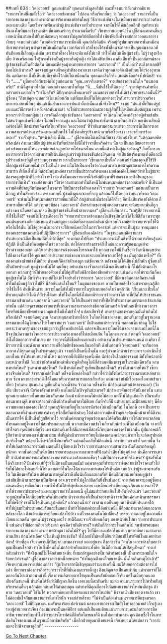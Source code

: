 ##บทที่ 634 : ‘เดอะวอยซ์’ ถูกมองข้าม?
ทุกคนกำลังดูสคริปต์
ขณะที่จางเย่กำลังกล่าวอธิบาย “รายการใหม่นี้ผมตั้งชื่อว่า ‘เดอะวอยซ์มหาชน’ ไปก่อน หรือเรียกสั้นๆ ว่า ‘เดอะวอยซ์’ รายการนี้เป็นรายการแสดงความสามารถด้านการร้องเพลงฟอร์มใหญ่ วิธีการแข่งขันจะไม่เหมือนรายการประกวดร้องเพลงแบบเดิม โดยเริ่มจากเฟ้นหาตัวผู้เข้าแข่งขันจากทั่วประเทศ จากนั้นให้โค้ชเลือกอีกที สุดท้ายแข่งกันเองในทีมและชิงชนะเลิศ ขั้นตอนคร่าวๆ ประมาณนี้ครับ”
เจียงหยวนเงยหน้าขึ้น
ฝูซือหงและคนอื่นๆ เงยหน้าขึ้นมามองไปที่เขาทีละคนๆ พวกเขาไม่ดูสคริปต์อีกต่อไป เพียงฟังสิ่งที่จางเย่กล่าวออกมาอย่างเงียบๆ
จางเย่กล่าวต่อ “หากคิดว่ารายการจะมีแค่นี้ คุณกำลังคิดผิด จริงอยู่ที่รูปแบบรายการนั้นเหมือนกับรายการเดิมๆ แต่จุดขายไม่เหมือนกัน เวลาจัดเวที เก้าอี้ของโค้ชทั้งสี่คนจะกลายเป็นจุดเด่นของเวทีทันทีตอนที่เลือกผู้แข่งขัน เพราะเก้าอี้ของโค้ชจะหันหลังให้เวที ทำให้โค้ชไม่เห็นผู้แข่งขัน ไม่รู้ว่าสูงหรือเตี้ย อ้วนหรือผอม ไม่รู้กระทั่งว่าเป็นผู้ชายหรือผู้หญิง ทำได้แค่ฟังเสียง อาศัยเสียงที่เป็นเอกลักษณ์ของผู้เข้าแข่งขันเป็นตัวตัดสิน นี่แหละคือจุดมุ่งหมายของรายการ ‘เดอะวอยซ์’ !”
เป็นไงล่ะ?
ตะลึงตาเลยสิ?
ช๊อกไปแล้วเหรอ?
พอจางเย่พูดจบก็รอดูท่าทีของพวกเขา เขาคิดว่าทุกคนจะต้องถึงกับตบโต๊ะร้องอุทานกัน แต่ผิดคาด สิ่งที่เห็นกับที่เขาคิดไว้กลับไม่เหมือนกัน ทุกคนตะลึงก็จริง..แต่ดันช็อกค้างไปเนี่ยสิ!
จางจั่ว “......”
ฝูซือหงถึงกับชะงักไปวูบก่อนถาม “คุณ..เอาจริงเหรอ?”
จางเย่กล่าวอย่างมั่นใจ “แน่นอนครับ!”
ฮาฉีฉีสูดหายใจลึก ก่อนกล่าวออกมาในที่สุด “นี่.....นี่มันใช้ไม่ได้นะคะ!”
จางเย่อุทานคำหนึ่ง กล่าวอย่างแปลกใจ “ทำไมครับ? มีปัญหาตรงไหนเหรอ? แผนของรายการไม่ได้เข้าใจยากขนาดนั้นนี่?”
ฝูซือหง “ถึงแม้คุณจะบอกว่าไม่เหมือนกัน แต่ที่ผมเห็นก็ไม่ได้แตกต่างอะไรกับรายการประกวดร้องเพลงของสถานี่อื่นๆ มันแค่เพิ่มส่วนของการหันเก้าอี้เท่านั้นเองนี่จริงไหม?”
จางเย่ “หันเก้าอี้เป็นแค่รูปแบบและวิธีการครับ หลังจากหันมาแล้ว จะให้ประสบการณ์และความรู้สึกที่ไม่เหมือนเดิมต่อผู้ชม เพราะพวกเรากำลังบอกผู้ชมว่า การคัดเลือกผู้แข่งขันของ ‘เดอะวอยซ์’ จะไม่สนใจเบื้องหลังของผู้เข้าแข่งขัน ไม่สนว่าพูดเก่งหรือเปล่า ไม่สนใจความสูง และไม่สนว่าผู้เข้าแข่งขันหน้าตาเป็นอย่างไร ขอเพียงเสียงดี แค่ร้องได้ดี ก็สามารถเจิดจรัสในเวทีของ ‘เดอะวอยซ์’ ที่ว่ากันตามความสามารถ รายการนี้เป็นการเอาความสามารถด้านการร้องเพลงกลับมาใช้ ไม่ใช่อาศัยรูปร่างหน้าตาหรือเรื่องราว เราอาศัยการร้องเพลง!”
จางจั่วอุทาน “แค่ฟังเสียง นี่มัน.....”
ฝูซือหงคิดไม่เหมือนกับเขา ส่ายหน้าไปมา “แต่คุณเคยคิดหรือเปล่า ถ้าบนเวทีมีแต่ผู้เข้าแข่งขันที่หน้าตาไม่ดีไม่ว่าจะเตี้ยหรืออ้วน นั่นจะเป็นผลเสียต่อรายการอย่างร้ายแรงแค่ไหน ภาพลักษณ์จะถูกทำลายไปขนาดไหน แบบนี้แล้วทำไมผู้ชมจะต้องดู? อีกทั้งกรอบของรายการโชว์ความสามารถก็เน้นชัดอยู่แล้วว่าผู้เข้าแข่งขันต้องมีจุดเด่น จำเป็นต้องร้องเพลงได้ดีและมีรูปร่างหน้าตาที่ดูดีมาช่วยพยุงรายการ หากเป็นรายการ ‘เซียนเกะเป๊ะเนื้อ’ ก่อนหน้านี้ของคุณที่ใช้วิธีเลือกผู้แข่งขันแบบนี้นับว่าไม่เป็นไร เพราะไม่ได้เป็นการโชว์ความสามารถ แต่ถ้าคุณต้องการโชว์ความสามารถ ก็เลี่ยงไม่ได้ ที่ต้องมีหนุ่มหล่อสาวสวยขึ้นประกวดร้องเพลง ผมยังคงคิดไม่ออกว่าทำไมผู้ชมจะต้องรอดูอยู่หน้าทีวีอย่างใจจดใจจ่อ ดังนั้นแผนรายการนี้จึงยังมีปัญหาที่ร้ายแรง และฝ่าฝืนกฎของรายการบันเทิง”
จางเย่ส่ายหน้า “โชว์ความสามาถทำไมถึงหนีไม่พ้นหนุ่มหล่อสาวสวยล่ะครับ? นี่เป็นแค่ความคิดที่ย่ำอยู่กับที่ของคนในวงการ ใช้เป็นกรงขังตัวเองเอาไว้ รายการ ‘เดอะวอยซ์’ ของผมเป็นการฉีกกฎ ทำในสิ่งตรงข้าม เพราะแบบนี้ ผู้ชมถึงดูและชอบที่จะดู แล้วผมก็ไม่ได้บอกว่าบนเวทีของ ‘เดอะวอยซ์’ จะห้ามไม่ให้หนุ่มหล่อสาวสวยขึ้นเวทีนี่? ถ้าผู้เข้าแข่งขันร้องได้ดีจริงๆ อีกทั้งเสียงร้องยังดีด้วย ก็สามารถขึ้นเวทีได้ แต่ว่าบนเวทีของ ‘เดอะวอยซ์’ อัตราส่วนของหนุ่มหล่อสาวสวยจะน้อยมากนั่นก็ถูกแล้ว เพราะโดยส่วนมากจะเป็นผู้เข้าแข่งขันที่หน้าตาธรรมดา”
ฝูซือหงยังยืนกราน “ผมรู้สึกว่ารายการนี้ยังใช้ไม่ได้!”
จางเย่ไม่โกรธเคืองอะไร “รายการประกวดร้องเพลงในปัจจุบันนี้ทำได้ไม่มีสีสัน เพราะทุกคนเดินบนทางเดียวกันหมด ล้วนแต่ถูกความคิดที่ตกทอดต่อกันมาตีกรอบไว้ ผมคิดว่ารายการจะใช้ได้หรือไม่ได้นั้น ไม่ใช่ดูว่าคนในวงการจะใช้เทคนิคอะไรในการวิเคราะห์ แต่ควรจะเป็นผู้ชม จากมุมมองของคนธรรมดาคนหนึ่งที่ปฏิบัติต่อรายการ”
ฝูซือหงยังคงคัดค้าน “ในฐานะคนผลิตรายการ ประสบการณ์ถือเป็นสมบัติที่ล้ำค้าที่สุด”
จางเย่มองไปที่เขา “ประสบการณ์เป็นสิ่งที่ได้จากการเรียนรู้และปฏิบัติ ซึ่งเป็นสิ่งที่คงอยู่แค่ในช่วงเวลานั้น ต่อให้การสร้างสรรค์สิ่งใหม่และความรู้ของมนุษย์จะปราศจากขอบเขต แต่ถ้าเอาประสบการณ์ของคนโบราณมาใช้ พวกเขาจะไม่มีวันเชื่อว่าวันหนึ่งมนุษย์จะไปถึงดวงจันทร์ได้ คุณบอกว่าประสบการณ์ของพวกเขาจะบอกให้พวกเขาได้รู้เอง มันถูกต้องหรือ?”
ทั้งสองคนต่างฝ่ายต่างโต้เถียง ต่างคนก็คิดว่าตัวเองถูก
แต่ชัดเจนว่า หลังจากได้โต้เถียงไปสักพัก ฝูซือหงก็เป็นฝ่ายพ่ายแพ้ พูดสู้จางเย่ไม่ได้
คนอื่นๆ อย่างเช่นจางจั่วและฮาฉีฉีพอเห็นอย่างนี้ ก็ไม่คัดค้านอะไรออกมา พวกเขารู้ว่าฝีปากของตัวเองไม่ใช่คู่ปรับกับพิธีกรมืออาชีพอย่างจางเย่แน่นอน ต่อให้รวมกันก็คงพูดสู้เขาไม่ได้
อันที่จริง จางเย่ก็ไม่เข้าใจอย่างยิ่งว่ารายการ ‘เดอะวอยซ์’ ที่มีแนวคิดคลาสสิคขนาดนี้ ทำไมถึงมีคนรู้สึกว่าไม่ดี? นี่ล้อกันเล่นใช่ไหม? ในมุมมองของเขา หากเป็นทอล์คโชว์แล้วพวกคุณรู้สึกว่าใช้ไม่ได้ อันนี้เห็นด้วย เพราะโลกนี้ยังไม่มีรายการในรูปแบบทอล์คโชว์ แต่ถ้ากับ ‘เซียนเกะเป๊ะเนื้อ’ ที่พวกคุณคิดว่าไม่ดี ก็ยังรับได้เลย ทั้งที่ในโลกนี้ยังไม่เคยมีรายการร้องคาราโอเกะที่เปิดให้ประชาชนคนธรรมดาเข้ามาเล่น นอกจากนี้ ‘เดอะวอยซ์’ ไม่ได้เป็นแค่รายการที่เปิดให้ประชาชนคนธรรมดาเข้ามาเล่นเท่านั้น แต่ด้วยจุดขายของรายการที่เน้นความสามารถอย่างชัดเจนนี่แหละ! แล้วกับคนที่ทำงานวงการโทรทัศน์มืออาชีพอย่างพวกคุณทำไมถึงไม่เข้าใจ!
แปลกเสียจริง!
มาตรฐานของพวกคุณมันต่ำเกินไปหรือเปล่า?
จางเย่คิดอยู่นาน จึงหาเหตุผลมาธิบายได้ว่า ในโลกโน้นของจางเย่ ตอนที่เขาอยู่ในฐานะคนธรรมดาพอได้ดูโฆษณาโปรโมทรายการ ‘เดอะวอยซ์’ ก็เฝ้าคอยแต่รายการนี้ พอตอนนี้มาคิดดู ไม่ใช่เพราะว่ามาตรฐานของจางเย่สูงกว่าฝูซื่อหงกับฮาฉีฉี แต่อาจเป็นเพราะโลกโน้นของจางเย่และโลกนี้ในปัจจุบันมีความเข้าใจต่อรายการประกวดร้องเพลงที่ไม่เหมือนกัน
ในโลกของจางเย่ ตอนที่ ‘เดอะวอยซ์’ ยังไม่ได้ออกอากาศในประเทศ รายการนี้ก็มีชื่อเสียงมากแล้ว อย่างเช่นในประเทศฮอลแลนด์ อเมริกา ก็มีรายการนี้ และดังมาก พวกเราแค่ซื้อลิขสิทธิ์ของคนอื่นมาอีกที ดังนั้นก่อนที่ ‘เดอะวอยซ์’ จะเริ่มออกอากาศ ก็มีฐานคนดูในประเทศอยู่แล้ว จางเย่ก็เป็นหนึ่งในนั้น และรู้ล่วงหน้าด้วยว่ารายการจะดำเนินไปแบบไหน ทำให้แทบทนรอไม่ไหว นอกจากนี้ยังมีอีกจุดหนึ่งคือ นักร้องในโลกของจางเย่ มีทั้งที่หน้าตาดีและหน้าตาไม่ดี ถึงแม้ว่านักร้องดังเหล่านั้นจะดูดีหรือดูไม่ดีก็ล้วนแต่มีมาตรฐานในระดับเดียวกัน หานหงหล่อไหม? ซุนหนานหล่อไหม? วังเฟิงหล่อไหม? หูเยี่ยนปินหล่อไหม? หวงฉี่ซานสวยไหม? เซียวหวงจีหล่อไหม? จ้าวฉวนหล่อไหม? หลี่จงเซิ่งหล่อไหม? กล่าวได้ว่ามีทั้งที่หน้าตาธรรมดาและหล่อสวยมาก ซึ่งพวกเขาสามารถดังได้โดยอาศัยความสามารถและเสียงร้อง แน่นอนว่ายังมีเรื่องของโอกาสเข้ามาเกี่ยว
(หานหง ซุนหนาน หูเยี่ยนปิน หวงฉี่ซาน จ้าวฉวน หลี่จงเซิ่ง นักร้องดังแต่หน้าตาธรรมดา)
(วังเฟิง เซียวหวงจี นักร้องดังหน้าตาดี)
แต่โลกนี้ในปัจจุบันน่ะเหรอ?
นักร้องระดับเอระดับบีเหล่านั้น แทบทุกคนจะหล่อสวยในแบบเดียวกันหมด ถึงแม้จะมีบางคนไม่หล่อไม่สวย แต่ก็ไม่ได้ดูแย่อะไร เป็นระดับค่อนมาทางดูดี หากจะต้องกล่าวถึงนักร้องที่หน้าตาไม่ดีเลย อันที่จริงก็มี แต่หายากและมีน้อยมากๆ
นี่คือความแตกต่างของสองโลก!
ทุกคนรู้จักคนที่อยู่ในวงการนักร้องไม่เหมือนกัน!
ในโลกนี้ อาจเป็นเพราะตลอดเวลาที่ผ่านมารายการต่างๆ หรือสื่อบันเทิงต่างๆ ได้ส่งต่อความคิดที่ว่าคุณจะต้องมีหน้าตาที่ดีถึงจะเป็นดาราได้ นี่เป็นสิ่งที่ถูกขีดเอาไว้ จากนั้นค่อยมาดูว่าคุณร้องเพลงได้ดีหรือเปล่า ทำให้สภาพแวดล้อมทั้งหมดตกอยู่ในภาวะไม่สมประกอบแบบนี้ พวกเขามีความเข้าใจเกี่ยวกับนักร้องที่ไม่เหมือนกัน จางเย่ก็เข้าใจตรงจุดนี้อย่างลึกซึ้ง เพราะตอนที่เขาไปสัมภาษณ์ที่สถานีวิทยุนครหลวงครั้งแรกนั้น ผู้สัมภาษณ์ก็รู้สึกว่าหน้าตาของเขาไม่เหมาะสม ทั้งที่ผู้ดำเนินรายการวิทยุไม่ต้องแสดงหน้าตาแล้วทำไมจะต้องรูปหล่อล่ะจริงไหม? หน้าตาไม่ขี้เหร่ก็ยังไม่พอหรือ? แต่คนอื่นกลับไม่คิดเช่นนี้ การที่พวกเขาเข้าใจแบบนั้น จึงทำให้เกิดสถาณะการณ์อย่างตอนนี้!
ฝูซือหงเข้าใจว่า รายการแสดงความสามารถ อันดับแรกต้องดูที่หน้าตา จากนั้นค่อยเป็นน้ำเสียง รายการแสดงความสามารถที่ฟังแค่น้ำเสียงไม่ดูหน้าตา นั่นคือการรนหาที่! กำลังท้าทายการยอมรับของรายการประกวดร้องเพลงชัดๆ !
แต่เป็นการรนหาที่จริงเหรอ?
ผู้ชมรับไม่ได้จริงเหรอ?
มีแค่จางเย่ที่รู้ว่าไม่มีทางเป็นแบบนั้น! แค่พวกคุณที่ทำรายการทั้งหลายเข้าใจว่าคนทั่วไปรับไม่ได้และไม่ชอบสิ่งนี้ไปเอง ขณะที่ในโลกโน้นของจางเย่แสดงให้เห็นชัดเจนแล้ว ว่าผู้ชมสามารถรับได้ ไม่เพียงแค่รับได้ แต่ยังสามารถพูดได้ว่าถึงขั้นนับถือและยอมรับ! มีคนอีกมากมายที่ชอบดูผู้เข้าแข่งขันที่หน้าตาธรรมดาเป็นพิเศษ อาจเพราะทำให้ดูใกล้ชิดกันยิ่งขึ้นนั่นเอง! จางเย่อยากจะบอกฝูซื่อหงและคนอื่นๆ เหลือเกินว่า คนทั่วไปไม่ได้บริสุทธิ์และบอบบางเหมือนอย่างที่พวกคุณจินตนาการเอาไว้! ทำให้รายการประกวดร้องเพลงทุกรายการในตอนนี้ ดูไม่สมประกอบเกินไป!
อันที่จริงแล้ว ‘เดอะวอยซ์’ จะถูกผู้ชมในโลกนี้ยอมรับหรือไม่ยอมรับ ตัวจางเย่เองก็เป็นตัวอย่างหนึ่ง เขาเป็นแค่คนหน้าตาธรรมดาไม่ใช่หรือ? เขาก็ไม่ได้เป็นคนรูปหล่อนี่? แล้วตอนนี้ล่ะ? เขาสามารถยืนอยู่บนเวทีระดับประเทศได้ ทำให้ผู้ชมทั่วประเทศยอมรับและชื่นชอบ นั่นทำให้ตอบคำถามได้อย่างหนึ่ง ก็คือสภาพแวดล้อมและฉากหลังของโลก ถึงแม้จะมีการเปลี่ยนแปลงไปบ้าง แต่ใจของคนนั้นไม่เปลี่ยน!
บรรยากาศตกอยู่ในความนิ่งเงียบและกดดัน
ทุกคนไม่รู้ว่าจะพูดอะไร
ฮาฉีฉีและจางจั่วกับคนอื่นๆ มองหน้ากันไปมา
รายการประเภทนี้ แน่นอนว่ามีข้อถกเถียงอย่างมาก คุณคิดว่ามันดีเหรอ? แต่มันก็ก้าวกระโดดเกินไป จนพังกรอบของรายการแสดงความสามารถ! แต่ถ้าคุณว่ามันไม่ดี? ดูๆ ไปก็มีความแปลกใหม่มาก แค่อาศัยความสามารถด้านเสียง ก่อนโค้ชเลือกจะไม่เห็นผู้เข้าแข่งขัน? ทั้งโลกยังไม่เคยได้ยินว่ามีสถานีโทรทัศน์ไหนเคยทำมาก่อน!
ท้ายที่สุด เจียงหยวนก็เปิดปาก เขามองจางเย่ มองอยู่นาน ถึงกล่าวขึ้น “คนในวงการต่างก็บอกว่าคุณเป็นคนใจกล้า ทำในสิ่งที่คนอื่นไม่กล้าทำหรือแม้กระทั่งคิด วันนี้ถือว่าผมได้เปิดหูเปิดตา”
จางเย่กลับกล่าวว่า “ที่จริงผมก็ไม่ได้กล้าขนาดนั้น ที่ผมกล้าพูดอย่างนั้น กล้าทำอย่างนี้ เป็นเพราะผมมั่นใจร้อยเปอร์เซนต์”
ฝูซื่อหงกล่าวอย่างเหนื่อยหน่าย “ทำไมคุณถึงแน่ใจขนาดนั้น มั่นใจเกินเหตุไปแล้ว!”
เจียงหยวนมองจางเย่ก่อนกล่าว “ผู้บริหารสถานีเชิญคุณมาร่วมงานครั้งนี้ ผมได้บอกความต้องการไปแล้ว ที่พวกเราต้องการคือรายการวาไรตี้ที่มั่นคงและเรตติ้งสูง ถึงแม้คุณจะเป็นคนกำกับ แต่พวกเราก็ได้ตกลงกันไปแล้วก่อนหน้านี้ เรื่องการผลิตรายการให้คุณเป็นคนรับผิดชอบก็จริง แต่ในเมื่อทุกคนถกเถียงกันขนาดนี้ นั่นเห็นได้ชัดว่ามีปัญหาเกิดขึ้น เอาแบบนี้ละกันครับ ผมจะเอาแผนรายการไปหารือกับผู้บริหารคนอื่นๆ แล้วค่อยกลับมาให้คำตอบคุณ แต่ทางที่ดีคุณก็ควรไปคิดแผนรายการใหม่มาอีกชุด ถ้าหาก ‘เดอะวอยซ์’ ใช้ไม่ได้ พวกเราค่อยมาปรึกษาแผนรายการใหม่กัน” ฟังจากน้ำเสียงของเขาแล้ว เขาไม่ค่อยมั่นใจกับแผนรายการนี้เท่าไรนัก
จางเย่ส่ายศีรษะ “ไม่จำเป็นต้องทำแผนรายการอีกชุดหรอก ‘เดอะวอยซ์’ ไม่มีปัญหาแน่ ผมรับรองร้อยเปอร์เซนต์ ผลของรายการจะเป็นยังไงทำออกมาแล้วก็จะรู้เอง รองผู้อำนวยการเจียง ถึงแม้ผมจะเป็นแค่พิธีกร แต่ผมก็เป็นคนเขียนแผนรายการและผลิตรายการมืออาชีพ รายการที่ผมทำไม่ว่ารายการโทรทัศน์ก็ดีหรือโฆษณาก็ดี ผมไม่เคยทำพลาด คุณต้องเชื่อใจในการตัดสินใจของผมผมในฐานะมืออาชีพสิครับ”
เมื่ออีกฝ่ายพูดมาถึงขนาดนี้ เจียงหยวนได้แต่กล่าว “เอาล่ะ ผมจะไปพิจารณาดูอีกที”
*-*-*-*-*-*-*-*-*-*-*-*-*-*-*-*-*-*


[Go To Next Chapter]( ./35.md)